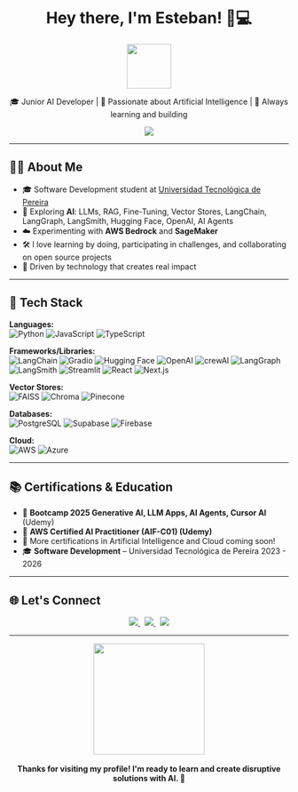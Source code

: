 <h1 align="center">Hey there, I'm Esteban! 👋💻</h1>

<p align="center">
  <img src="https://github.com/TheDudeThatCode/TheDudeThatCode/blob/master/Assets/Hi.gif" width="80px">
</p>

<p align="center">
  🎓 Junior AI Developer | 🤖 Passionate about Artificial Intelligence | 🔧 Always learning and building
</p>

<p align="center">
  <img src="https://readme-typing-svg.herokuapp.com?font=Fira+Code&size=24&pause=1000&center=true&vCenter=true&width=450&lines=Learning+every+day...;Exploring+the+AI+world;Let's+build+something+awesome!;19+years+old">
</p>

---

## 👨‍💻 About Me

- 🎓 Software Development student at [Universidad Tecnológica de Pereira](https://www.utp.edu.co/)
- 🤖 Exploring **AI**: LLMs, RAG, Fine-Tuning, Vector Stores, LangChain, LangGraph, LangSmith, Hugging Face, OpenAI, AI Agents
- ☁️ Experimenting with **AWS Bedrock** and **SageMaker**
- 🛠️ I love learning by doing, participating in challenges, and collaborating on open source projects
- 🌟 Driven by technology that creates real impact

---

## 🧠 Tech Stack

**Languages:**  
![Python](https://img.shields.io/badge/python-3776AB?style=for-the-badge&logo=python&logoColor=yellow)
![JavaScript](https://img.shields.io/badge/javascript-F7DF1E?style=for-the-badge&logo=javascript&logoColor=black)
![TypeScript](https://img.shields.io/badge/typescript-3178C6?style=for-the-badge&logo=typescript&logoColor=white)

**Frameworks/Libraries:**  
![LangChain](https://img.shields.io/badge/LangChain-black?style=for-the-badge)
![Gradio](https://img.shields.io/badge/Gradio-3C78D8?style=for-the-badge&logo=gradio&logoColor=white)
![Hugging Face](https://img.shields.io/badge/Hugging%20Face-FFD21F?style=for-the-badge&logo=huggingface&logoColor=black)
![OpenAI](https://img.shields.io/badge/OpenAI-412991?style=for-the-badge&logo=openai&logoColor=white)
![crewAI](https://img.shields.io/badge/crewAI-000000?style=for-the-badge)
![LangGraph](https://img.shields.io/badge/LangGraph-5E2CA5?style=for-the-badge)
![LangSmith](https://img.shields.io/badge/LangSmith-00BFFF?style=for-the-badge)
![Streamlit](https://img.shields.io/badge/Streamlit-FF4B4B?style=for-the-badge&logo=streamlit&logoColor=white)
![React](https://img.shields.io/badge/React-61DAFB?style=for-the-badge&logo=react&logoColor=black)
![Next.js](https://img.shields.io/badge/Next.js-000000?style=for-the-badge&logo=nextdotjs&logoColor=white)

**Vector Stores:**  
![FAISS](https://img.shields.io/badge/FAISS-005AFF?style=for-the-badge&logo=facebook&logoColor=white)
![Chroma](https://img.shields.io/badge/Chroma-8A2BE2?style=for-the-badge&logoColor=white)
![Pinecone](https://img.shields.io/badge/Pinecone-8A2BE2?style=for-the-badge&logoColor=black)

**Databases:**  
![PostgreSQL](https://img.shields.io/badge/PostgreSQL-336791?style=for-the-badge&logo=postgresql&logoColor=white)
![Supabase](https://img.shields.io/badge/Supabase-3ECF8E?style=for-the-badge&logo=supabase&logoColor=white)
![Firebase](https://img.shields.io/badge/Firebase-FFCA28?style=for-the-badge&logo=firebase&logoColor=black)

**Cloud:**  
![AWS](https://img.shields.io/badge/AWS-232F3E?style=for-the-badge&logo=amazonaws&logoColor=white)
![Azure](https://img.shields.io/badge/Azure-0078D4?style=for-the-badge&logo=microsoft-azure&logoColor=white)

---

## 📚 Certifications & Education

- 🏅 **Bootcamp 2025 Generative AI, LLM Apps, AI Agents, Cursor AI** (Udemy)
- 🏅 **AWS Certified AI Practitioner (AIF-C01) (Udemy)**
- 📖 More certifications in Artificial Intelligence and Cloud coming soon!
- 🎓 **Software Development** – Universidad Tecnológica de Pereira 2023 - 2026

---

## 🌐 Let's Connect

<p align="center">
  <a href="https://www.linkedin.com/in/esteban-ortiz-restrepo-157b5b2b1/">
    <img src="https://img.shields.io/badge/LinkedIn-0A66C2?style=for-the-badge&logo=linkedin&logoColor=white">
  </a>
  &nbsp;
  <a href="https://www.instagram.com/esteban_ortiz_0/">
    <img src="https://img.shields.io/badge/Instagram-E4405F?style=for-the-badge&logo=instagram&logoColor=white">
  </a>
  &nbsp;
  <a href="mailto:esteban.ortiz.dev@gmail.com">
    <img src="https://img.shields.io/badge/Email-D14836?style=for-the-badge&logo=gmail&logoColor=white">
  </a>
</p>

---

<p align="center">
  <img src="https://media.giphy.com/media/du3J3cXyzhj75IOgvA/giphy.gif" width="200px">
  <br><br>
  <strong>Thanks for visiting my profile! I'm ready to learn and create disruptive solutions with AI. 🚀</strong>
</p>
